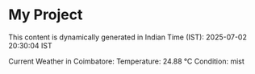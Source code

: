 # My Project

This content is dynamically generated in Indian Time (IST): 2025-07-02 20:30:04 IST


Current Weather in Coimbatore:
Temperature: 24.88 °C
Condition: mist
